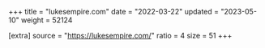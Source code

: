+++
title = "lukesempire.com"
date = "2022-03-22"
updated = "2023-05-10"
weight = 52124

[extra]
source = "https://lukesempire.com/"
ratio = 4
size = 51
+++
